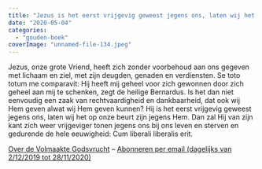 ```yaml
---
title: "Jezus is het eerst vrijgevig geweest jegens ons, laten wij het op onze beurt zijn jegens Hem"
date: "2020-05-04"
categories: 
  - "gouden-boek"
coverImage: "unnamed-file-134.jpeg"
---
```


Jezus, onze grote Vriend, heeft zich zonder voorbehoud aan ons gegeven met lichaam en ziel, met zijn deugden, genaden en verdiensten. Se toto totum me comparavit: Hij heeft mij geheel voor zich gewonnen door zich geheel aan mij te schenken, zegt de heilige Bernardus. Is het dan niet eenvoudig een zaak van rechtvaardigheid en dankbaarheid, dat ook wij Hem geven alwat wij Hem geven kunnen? Hij is het eerst vrijgevig geweest jegens ons, laten wij het op onze beurt zijn jegens Hem. Dan zal Hij van zijn kant zich weer vrijgeviger tonen jegens ons bij ons leven en sterven en gedurende de hele eeuwigheid: Cum liberali liberalis erit.

[Over de Volmaakte Godsvrucht](/blog/een-jaar-lang-volmaakte-godsvrucht/) – [Abonneren per email (dagelijks van 2/12/2019 tot 28/11/2020)](http://eepurl.com/9RKvX)
